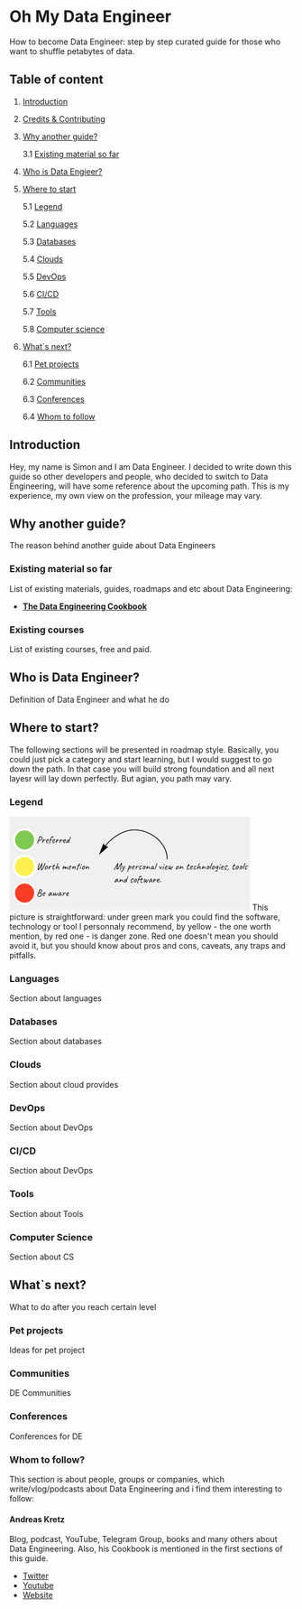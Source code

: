 # Oh My Data Engineer
How to become Data Engineer: step by step curated guide for those who want to shuffle petabytes of data.

## Table of content
1. [Introduction](#introduction)

2. [Credits & Contributing](#credits_contibuting)

3. [Why another guide?](#new_guide)

    3.1 [Existing material so far](#existing_material)

4. [Who is Data Engieer?](#what_is_de)

5. [Where to start](#where_to_start)

    5.1 [Legend](#legend)

    5.2 [Languages](#languages)

    5.3 [Databases](#databases)

    5.4 [Clouds](#clouds)

    5.5 [DevOps](#devops)

    5.6 [CI/CD](#cicd)

    5.7 [Tools](#tools)

    5.8 [Computer science](#computer_science)

6. [What`s next?](#what_next)

    6.1 [Pet projects](#pet_projects)

    6.2 [Communities](#communities)

    6.3 [Conferences](#conferences)

    6.4 [Whom to follow](#whom_to_follow)

## Introduction <a name="introduction"></a>
Hey, my name is Simon and I am Data Engineer. I decided to write down this guide so other developers and people, who decided to switch to Data Engineering, will have some reference about the upcoming path. This is my experience, my own view on the profession, your mileage may vary.

## Why another guide? <a name="new_guide"></a>
The reason behind another guide about Data Engineers

### Existing material so far <a name="existing_material"></a>
List of existing materials, guides, roadmaps and etc about Data Engineering:

- **[The Data Engineering Cookbook](https://github.com/andkret/Cookbook)**

### Existing courses 
List of existing courses, free and paid.
## Who is Data Engineer? <a name="what_is_de"></a>
Definition of Data Engineer and what he do

## Where to start? <a name="where_to_start"></a>
The following sections will be presented in roadmap style. Basically, you could just pick a category and start learning, but I would suggest to go down the path. In that case you will build strong foundation and all next layesr will lay down perfectly. But agian, you path may vary.
### Legend <a name="legend"></a>
![Legend](pics/legend.png?raw=true "Legend")
This picture is straightforward: under green mark you could find the software, technology or tool I personnaly recommend, by yellow - the one worth mention, by red one - is danger zone. Red one doesn't mean you should avoid it, but you should know about pros and cons, caveats, any traps and pitfalls.
### Languages
Section about languages

### Databases
Section about databases

### Clouds
Section about cloud provides

### DevOps
Section about DevOps

### CI/CD
Section about DevOps

### Tools
Section about Tools

### Computer Science
Section about CS

## What`s next?
What to do after you reach certain level

### Pet projects
Ideas for pet project

### Communities
DE Communities

### Conferences
Conferences for DE

### Whom to follow?
This section is about people, groups or companies, which write/vlog/podcasts about Data Engineering and i find them interesting to follow:

#### Andreas Kretz

Blog, podcast, YouTube, Telegram Group, books and many others about Data Engineering. Also, his Cookbook is mentioned in the first sections of this guide.
- [Twitter](https://twitter.com/andreaskayy)
- [Youtube](https://www.youtube.com/c/andreaskayy)
- [Website](https://www.teamdatascience.com/)
